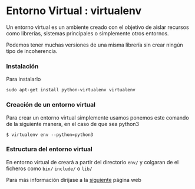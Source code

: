 ﻿# Entorno Virtual :  virtualenv

Un entorno virtual es un ambiente creado con el objetivo de aislar recursos como librerías, sistemas principales o simplemente otros entornos.

Podemos tener muchas versiones de una misma librería sin crear ningún tipo de incoherencia.

### Instalación

Para instalarlo 
```
sudo apt-get install python-virtualenv virtualenv
```

### Creación de un entorno virtual 

Para crear un entorno virtual simplemente usamos ponemos este comando de la siguiente manera, en el caso de que sea python3
```
$ virtualenv env --python=python3
```

### Estructura del entorno virtual

En entorno virtual de creará a partir del directorio `env/` y colgaran de el ficheros como `bin/` `include/` o `lib/`

Para más información dirijase a la [siguiente](https://rukbottoland.com/blog/tutorial-de-python-virtualenv/) página web 

